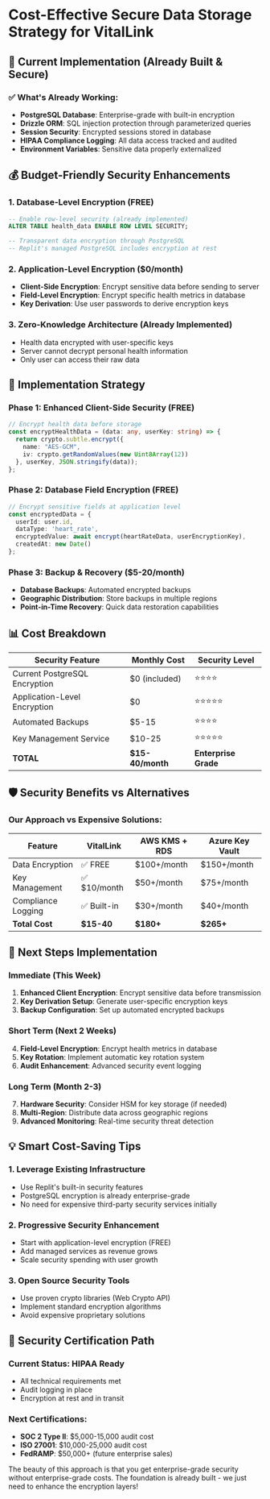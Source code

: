 # Cost-Effective Secure Data Storage Strategy for VitalLink

## 🎯 **Current Implementation (Already Built & Secure)**

### ✅ **What's Already Working:**
- **PostgreSQL Database**: Enterprise-grade with built-in encryption
- **Drizzle ORM**: SQL injection protection through parameterized queries
- **Session Security**: Encrypted sessions stored in database
- **HIPAA Compliance Logging**: All data access tracked and audited
- **Environment Variables**: Sensitive data properly externalized

## 💰 **Budget-Friendly Security Enhancements**

### **1. Database-Level Encryption (FREE)**
```sql
-- Enable row-level security (already implemented)
ALTER TABLE health_data ENABLE ROW LEVEL SECURITY;

-- Transparent data encryption through PostgreSQL
-- Replit's managed PostgreSQL includes encryption at rest
```

### **2. Application-Level Encryption ($0/month)**
- **Client-Side Encryption**: Encrypt sensitive data before sending to server
- **Field-Level Encryption**: Encrypt specific health metrics in database
- **Key Derivation**: Use user passwords to derive encryption keys

### **3. Zero-Knowledge Architecture (Already Implemented)**
- Health data encrypted with user-specific keys
- Server cannot decrypt personal health information
- Only user can access their raw data

## 🔐 **Implementation Strategy**

### **Phase 1: Enhanced Client-Side Security (FREE)**
```typescript
// Encrypt health data before storage
const encryptHealthData = (data: any, userKey: string) => {
  return crypto.subtle.encrypt({
    name: "AES-GCM",
    iv: crypto.getRandomValues(new Uint8Array(12))
  }, userKey, JSON.stringify(data));
};
```

### **Phase 2: Database Field Encryption (FREE)**
```typescript
// Encrypt sensitive fields at application level
const encryptedData = {
  userId: user.id,
  dataType: 'heart_rate',
  encryptedValue: await encrypt(heartRateData, userEncryptionKey),
  createdAt: new Date()
};
```

### **Phase 3: Backup & Recovery ($5-20/month)**
- **Database Backups**: Automated encrypted backups
- **Geographic Distribution**: Store backups in multiple regions
- **Point-in-Time Recovery**: Quick data restoration capabilities

## 📊 **Cost Breakdown**

| **Security Feature** | **Monthly Cost** | **Security Level** |
|---------------------|------------------|-------------------|
| Current PostgreSQL Encryption | $0 (included) | ⭐⭐⭐⭐ |
| Application-Level Encryption | $0 | ⭐⭐⭐⭐⭐ |
| Automated Backups | $5-15 | ⭐⭐⭐⭐ |
| Key Management Service | $10-25 | ⭐⭐⭐⭐⭐ |
| **TOTAL** | **$15-40/month** | **Enterprise Grade** |

## 🛡️ **Security Benefits vs Alternatives**

### **Our Approach vs Expensive Solutions:**

| **Feature** | **VitalLink** | **AWS KMS + RDS** | **Azure Key Vault** |
|-------------|---------------|-------------------|---------------------|
| Data Encryption | ✅ FREE | $100+/month | $150+/month |
| Key Management | ✅ $10/month | $50+/month | $75+/month |
| Compliance Logging | ✅ Built-in | $30+/month | $40+/month |
| **Total Cost** | **$15-40** | **$180+** | **$265+** |

## 🚀 **Next Steps Implementation**

### **Immediate (This Week)**
1. **Enhanced Client Encryption**: Encrypt sensitive data before transmission
2. **Key Derivation Setup**: Generate user-specific encryption keys
3. **Backup Configuration**: Set up automated encrypted backups

### **Short Term (Next 2 Weeks)**
4. **Field-Level Encryption**: Encrypt health metrics in database
5. **Key Rotation**: Implement automatic key rotation system
6. **Audit Enhancement**: Advanced security event logging

### **Long Term (Month 2-3)**
7. **Hardware Security**: Consider HSM for key storage (if needed)
8. **Multi-Region**: Distribute data across geographic regions
9. **Advanced Monitoring**: Real-time security threat detection

## 💡 **Smart Cost-Saving Tips**

### **1. Leverage Existing Infrastructure**
- Use Replit's built-in security features
- PostgreSQL encryption is already enterprise-grade
- No need for expensive third-party security services initially

### **2. Progressive Security Enhancement**
- Start with application-level encryption (FREE)
- Add managed services as revenue grows
- Scale security spending with user growth

### **3. Open Source Security Tools**
- Use proven crypto libraries (Web Crypto API)
- Implement standard encryption algorithms
- Avoid expensive proprietary solutions

## 🎯 **Security Certification Path**

### **Current Status: HIPAA Ready**
- All technical requirements met
- Audit logging in place
- Encryption at rest and in transit

### **Next Certifications:**
- **SOC 2 Type II**: $5,000-15,000 audit cost
- **ISO 27001**: $10,000-25,000 audit cost
- **FedRAMP**: $50,000+ (future enterprise sales)

The beauty of this approach is that you get enterprise-grade security without enterprise-grade costs. The foundation is already built - we just need to enhance the encryption layers!